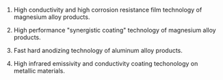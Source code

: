 1. High conductivity and high corrosion resistance film technology of magnesium alloy products.  

2. High performance "synergistic coating" technology of magnesium alloy products.

3. Fast hard anodizing technology of aluminum alloy products.

4. High infrared emissivity and conductivity coating techonology on metallic materials.